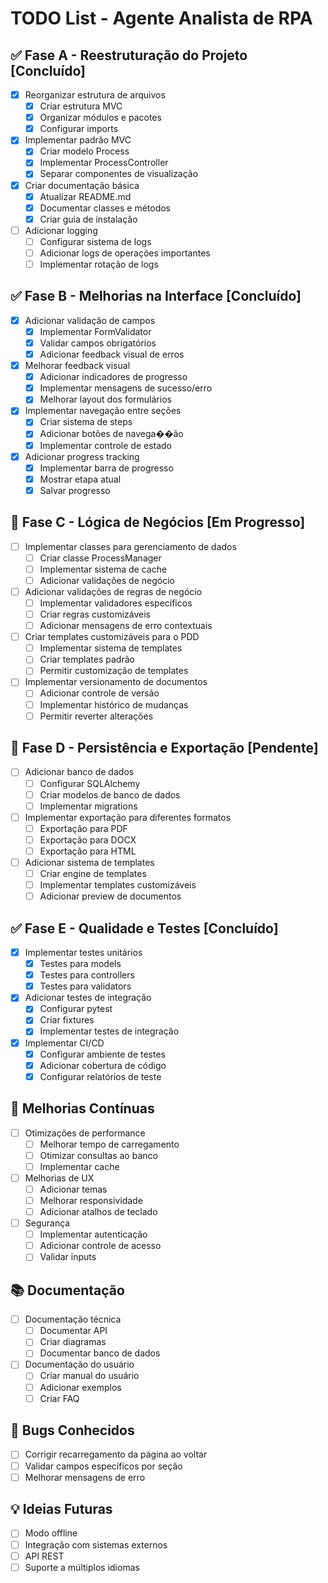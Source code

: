 # TODO List - Agente Analista de RPA

## ✅ Fase A - Reestruturação do Projeto [Concluído]

- [x] Reorganizar estrutura de arquivos
  - [x] Criar estrutura MVC
  - [x] Organizar módulos e pacotes
  - [x] Configurar imports

- [x] Implementar padrão MVC
  - [x] Criar modelo Process
  - [x] Implementar ProcessController
  - [x] Separar componentes de visualização

- [x] Criar documentação básica
  - [x] Atualizar README.md
  - [x] Documentar classes e métodos
  - [x] Criar guia de instalação

- [ ] Adicionar logging
  - [ ] Configurar sistema de logs
  - [ ] Adicionar logs de operações importantes
  - [ ] Implementar rotação de logs

## ✅ Fase B - Melhorias na Interface [Concluído]

- [x] Adicionar validação de campos
  - [x] Implementar FormValidator
  - [x] Validar campos obrigatórios
  - [x] Adicionar feedback visual de erros

- [x] Melhorar feedback visual
  - [x] Adicionar indicadores de progresso
  - [x] Implementar mensagens de sucesso/erro
  - [x] Melhorar layout dos formulários

- [x] Implementar navegação entre seções
  - [x] Criar sistema de steps
  - [x] Adicionar botões de navega��ão
  - [x] Implementar controle de estado

- [x] Adicionar progress tracking
  - [x] Implementar barra de progresso
  - [x] Mostrar etapa atual
  - [x] Salvar progresso

## 🚧 Fase C - Lógica de Negócios [Em Progresso]

- [ ] Implementar classes para gerenciamento de dados
  - [ ] Criar classe ProcessManager
  - [ ] Implementar sistema de cache
  - [ ] Adicionar validações de negócio

- [ ] Adicionar validações de regras de negócio
  - [ ] Implementar validadores específicos
  - [ ] Criar regras customizáveis
  - [ ] Adicionar mensagens de erro contextuais

- [ ] Criar templates customizáveis para o PDD
  - [ ] Implementar sistema de templates
  - [ ] Criar templates padrão
  - [ ] Permitir customização de templates

- [ ] Implementar versionamento de documentos
  - [ ] Adicionar controle de versão
  - [ ] Implementar histórico de mudanças
  - [ ] Permitir reverter alterações

## 📝 Fase D - Persistência e Exportação [Pendente]

- [ ] Adicionar banco de dados
  - [ ] Configurar SQLAlchemy
  - [ ] Criar modelos de banco de dados
  - [ ] Implementar migrations

- [ ] Implementar exportação para diferentes formatos
  - [ ] Exportação para PDF
  - [ ] Exportação para DOCX
  - [ ] Exportação para HTML

- [ ] Adicionar sistema de templates
  - [ ] Criar engine de templates
  - [ ] Implementar templates customizáveis
  - [ ] Adicionar preview de documentos

## ✅ Fase E - Qualidade e Testes [Concluído]

- [x] Implementar testes unitários
  - [x] Testes para models
  - [x] Testes para controllers
  - [x] Testes para validators

- [x] Adicionar testes de integração
  - [x] Configurar pytest
  - [x] Criar fixtures
  - [x] Implementar testes de integração

- [x] Implementar CI/CD
  - [x] Configurar ambiente de testes
  - [x] Adicionar cobertura de código
  - [x] Configurar relatórios de teste

## 🔄 Melhorias Contínuas

- [ ] Otimizações de performance
  - [ ] Melhorar tempo de carregamento
  - [ ] Otimizar consultas ao banco
  - [ ] Implementar cache

- [ ] Melhorias de UX
  - [ ] Adicionar temas
  - [ ] Melhorar responsividade
  - [ ] Adicionar atalhos de teclado

- [ ] Segurança
  - [ ] Implementar autenticação
  - [ ] Adicionar controle de acesso
  - [ ] Validar inputs

## 📚 Documentação

- [ ] Documentação técnica
  - [ ] Documentar API
  - [ ] Criar diagramas
  - [ ] Documentar banco de dados

- [ ] Documentação do usuário
  - [ ] Criar manual do usuário
  - [ ] Adicionar exemplos
  - [ ] Criar FAQ

## 🐛 Bugs Conhecidos

- [ ] Corrigir recarregamento da página ao voltar
- [ ] Validar campos específicos por seção
- [ ] Melhorar mensagens de erro

## 💡 Ideias Futuras

- [ ] Modo offline
- [ ] Integração com sistemas externos
- [ ] API REST
- [ ] Suporte a múltiplos idiomas 